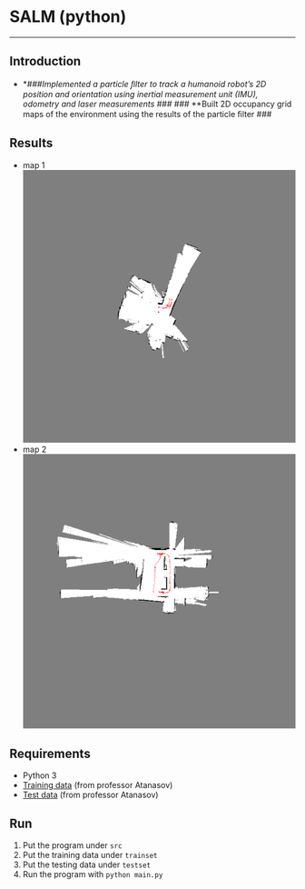 # **SALM (python)** #
- - -
## **Introduction** ##
* **###Implemented a particle ﬁlter to track a humanoid robot’s 2D position and orientation using inertial measurement unit (IMU), odometry and laser measurements ###
###* **Built 2D occupancy grid maps of the environment using the results of the particle ﬁlter ###

## **Results** ##
* map 1  
![Alt text](img/map1.png)
* map 2  
![Alt text](img/map2.png)

## **Requirements** ##
* Python 3
* [Training data](https://drive.google.com/open?id=0B241vEW29598Zm5LT241b2xLdWs) (from professor Atanasov)
* [Test data](https://drive.google.com/open?id=0B241vEW29598UTJTM2hnMnNfZGs) (from professor Atanasov)

## **Run** ##
1. Put the program under ```src```
2. Put the training data under ```trainset```
3. Put the testing data under ```testset```
4. Run the program with ```python main.py```